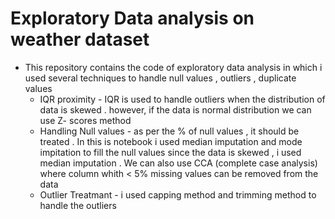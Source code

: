 # Exploratory Data analysis on weather dataset

* This repository contains the code of exploratory data analysis in which i used several techniques to handle null values , outliers , duplicate values
  * IQR proximity - IQR is used to handle outliers when the distribution of data is skewed . however, if the data is normal distribution we can use Z- scores method
  * Handling Null values - as per the % of null values , it should be treated .  In this is notebook i used median imputation and mode impitation to fill the null values
    since the data is skewed , i used median imputation . We can also use CCA (complete case analysis) where column whith < 5% missing values can be removed from the data
  * Outlier Treatmant - i used capping method and trimming method to handle the outliers 
